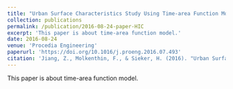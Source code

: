 ```yaml
---
title: "Urban Surface Characteristics Study Using Time-area Function Model: A Case Study in Saudi Arabia"
collection: publications
permalink: /publication/2016-08-24-paper-HIC
excerpt: 'This paper is about time-area function model.'
date: 2016-08-24
venue: 'Procedia Engineering'
paperurl: 'https://doi.org/10.1016/j.proeng.2016.07.493'
citation: 'Jiang, Z., Molkenthin, F., & Sieker, H. (2016). "Urban Surface Characteristics Study Using Time-area Function Model: A Case Study in Saudi Arabia." <i>Procedia Engineering</i>. 154, 911-918.'
---
```

This paper is about time-area function model.

